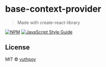 # base-context-provider

> Made with create-react-library

[![NPM](https://img.shields.io/npm/v/base-context-provider.svg)](https://www.npmjs.com/package/base-context-provider) [![JavaScript Style Guide](https://img.shields.io/badge/code_style-standard-brightgreen.svg)](https://standardjs.com)

## License

MIT © [vuthpov](https://github.com/vuthpov)
